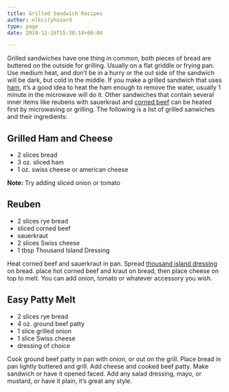 ```yaml
---
title: Grilled Sandwich Recipes
author: elkcityhazard
type: page
date: 2019-12-16T15:30:14+00:00

---
```

Grilled sandwiches have one thing in common, both pieces of bread are buttered on the outside for grilling. Usually on a flat griddle or frying pan. Use medium heat, and don&#8217;t be in a hurry or the out side of the sandwich will be dark, but cold in the middle. If you make a grilled sandwich that uses <a href="/wordpress/institutional-recipes-for-200/honey-baked-ham-recipe-for-200/" rel="noopener noreferrer" target="_blank">ham</a>, it&#8217;s a good idea to heat the ham enough to remove the water, usually 1 minute in the microwave will do it. Other sandwiches that contain several inner items like reubens with sauerkraut and <a href="/wordpress/beef-dishes/baked-corned-beef-recipe/" rel="noopener noreferrer" target="_blank">corned beef</a> can be heated first by microwaving or grilling. The following is a list of grilled sanwiches and their ingredients:

## Grilled Ham and Cheese

  * 2 slices bread
  * 3 oz. sliced ham
  * 1 oz. swiss cheese or american cheese

**Note:** Try adding sliced onion or tomato

## Reuben

  * 2 slices rye bread
  * sliced corned beef
  * sauerkraut
  * 2 slices Swiss cheese
  * 1 tbsp Thousand Island Dressing

Heat corned beef and sauerkraut in pan. Spread <a href="/wordpress/chef-franks-seasoning-recipes/tartar-sauce-for-fish/" rel="noopener noreferrer" target="_blank">thousand island dressing </a>on bread. place hot corned beef and kraut on bread, then place cheese on top to melt. You can add onion, tomato or whatever accessory you wish.

## Easy Patty Melt

  * 2 slices rye bread
  * 4 oz. ground beef patty
  * 1 slice grilled onion
  * 1 slice Swiss cheese
  * dressing of choice

Cook ground beef patty in pan with onion, or out on the grill. Place bread in pan lightly buttered and grill. Add cheese and cooked beef patty. Make sandwich or have it opened faced. Add any salad dressing, mayo, or mustard, or have it plain, it&#8217;s great any style.